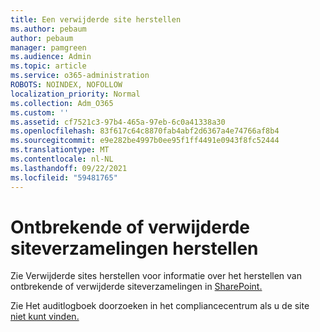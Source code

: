```yaml
---
title: Een verwijderde site herstellen
ms.author: pebaum
author: pebaum
manager: pamgreen
ms.audience: Admin
ms.topic: article
ms.service: o365-administration
ROBOTS: NOINDEX, NOFOLLOW
localization_priority: Normal
ms.collection: Adm_O365
ms.custom: ''
ms.assetid: cf7521c3-97b4-465a-97eb-6c0a41338a30
ms.openlocfilehash: 83f617c64c8870fab4abf2d6367a4e74766af8b4
ms.sourcegitcommit: e9e282be4997b0ee95f1ff4491e0943f8fc52444
ms.translationtype: MT
ms.contentlocale: nl-NL
ms.lasthandoff: 09/22/2021
ms.locfileid: "59481765"
---
```

# <a name="recover-missing-or-deleted-site-collections"></a>Ontbrekende of verwijderde siteverzamelingen herstellen

Zie Verwijderde sites herstellen voor informatie over het herstellen van ontbrekende of verwijderde siteverzamelingen in [SharePoint.](https://docs.microsoft.com/sharepoint/restore-deleted-site-collection) 

Zie Het auditlogboek doorzoeken in het compliancecentrum als u de site [niet kunt vinden.](https://docs.microsoft.com/microsoft-365/compliance/search-the-audit-log-in-security-and-compliance)


